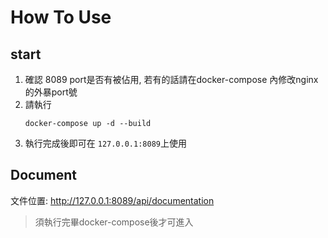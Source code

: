 # How To Use

## start
1. 確認 8089 port是否有被佔用, 若有的話請在docker-compose 內修改nginx的外暴port號
2. 請執行
    ```shell
    docker-compose up -d --build 
    ```
3. 執行完成後即可在 `127.0.0.1:8089`上使用

## Document
文件位置: http://127.0.0.1:8089/api/documentation

> 須執行完畢docker-compose後才可進入
